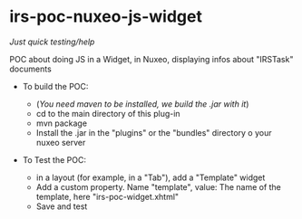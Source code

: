 irs-poc-nuxeo-js-widget
=======================
_Just quick testing/help_

POC about doing JS in a Widget, in Nuxeo, displaying infos about "IRSTask" documents


* To build the POC:
	* (_You need maven to be installed, we build the .jar with it_)
	* cd to the main directory of this plug-in
	* mvn package
	* Install the .jar in the "plugins" or the "bundles" directory o your nuxeo server


* To Test the POC:
	* in a layout (for example, in a "Tab"), add a "Template" widget
	* Add a custom property. Name "template", value: The name of the template, here "irs-poc-widget.xhtml"
	* Save and test



